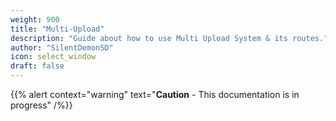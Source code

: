 ```yaml
---
weight: 900
title: "Multi-Upload"
description: "Guide about how to use Multi Upload System & its routes."
author: "SilentDemonSD"
icon: select_window
draft: false
---
```


{{% alert context="warning" text="**Caution** - This documentation is in progress" /%}}
